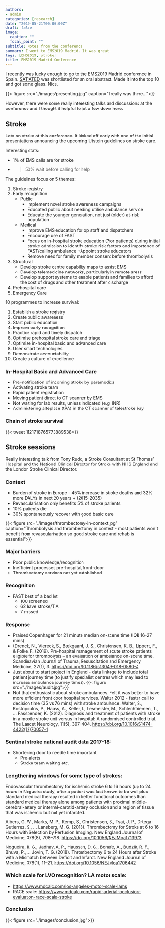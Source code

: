 ```yaml
---
authors:
- admin
categories: [research]
date: "2019-05-21T00:00:00Z"
draft: false
image:
  caption: ""
  focal_point: ""
subtitle: Notes from the conference
summary: I went to EMS2019 Madrid. It was great.
tags: [EMS2019, stroke]
title: EMS2019 Madrid Conference
---
```


I recently was lucky enough to go to the EMS2019 Madrid conference in Spain. [SATIATED](https://satiated.netlify.com) was shortlisted for an oral abstract. Made it into the top 10 and got some glass. Nice.

{{< figure src="./images/presenting.jpg" caption="I really was there...">}}

However, there were some really interesting talks and discussions at the conference and I thought it helpful to jot a few down here.

## Stroke

Lots on stroke at this conference. It kicked off early with one of the initial presentations announcing the upcoming Utstein guidelines on stroke care.

Interesting stats:

+ 1% of EMS calls are for stroke
+ >50% wait before calling for help

The guidelines focus on 5 themes:

1. Stroke registry
2. Early recognition
	+ Public
		+ Implement novel stroke awareness campaigns
		+ Educated public about needing utilise ambulance service
		+ Educate the younger generation, not just (older) at-risk population
	+ Medical
		+ Improve EMS education for op staff and dispatchers
		+ Encourage use of FAST
		+ Focus on in-hospital stroke education (?for patients) during initial stroke admission to identify stroke risk factors and importance of FAST/calling ambulance
		+Appoint stroke educators
		+ Remove need for family member consent before thrombolysis
3. Structural
	+ Develop stroke centre capability maps to assist EMS
	+ Develop telemedicine networks, particularly in remote areas
	+ Develop support systems to enable patients and families to afford the cost of drugs and other treatment after discharge
4. Prehospital care
5. Emergency Care

10 programmes to increase survival: 

1. Establish a stroke registry
2. Create public awareness
3. Start public education
4. Improve early recognition
5. Practice rapid and timely dispatch
6. Optimise prehospital stroke care and triage
7. Optimise in-hospital basic and advanced care
8. User smart technologies
9. Demonstrate accountability
10. Create a culture of excellence


### In-Hospital Basic and Advanced Care

+ Pre-notification of incoming stroke by paramedics
+ Activating stroke team
+ Rapid patient registration
+ Moving patient direct to CT scanner by EMS
+ Not waiting for lab results, unless indicated (e.g. INR)
+ Administering alteplase (tPA) in the CT scanner of telestroke bay

### Chain of stroke survival
{{< tweet 1121718765773889538>}}

## Stroke sessions

Really interesting talk from Tony Rudd, a Stroke Consultant at St Thomas’ Hospital and the National Clinical Director for Stroke with NHS England and the London Stroke Clinical Director.

### Context

+ Burden of stroke in Europe  - 45% increase in stroke deaths and 32% more DALYs in next 20 years + (2015-2035)
+ Revascularisation only benefits 5% of stroke patients
+ 10% patients die
+ 30% spontaneously recover with good basic care

{{< figure src="./images/thrombectomy-in-context.jpg" caption="Thrombolysis and thrombectomy in context - most patients won't benefit from revascularisation so good stroke care and rehab is essential">}}

### Major barriers

+	Poor public knowledge/recognition
+	Inefficient processes pre-hospital/front-door
+	Thrombectomy services not yet established

### Recognition

+	FAST best of a bad lot
    + 100 screened
    + 62 have stroke/TIA
    + 7 missed

### Response

+	Praised Copenhagen for 21 minute median on-scene time (IQR 16-27 mins)
  +	(Drenck, N., Viereck, S., Bækgaard, J. S., Christensen, K. B., Lippert, F., & Folke, F. (2019). Pre-hospital management of acute stroke patients eligible for thrombolysis – an evaluation of ambulance on-scene time. Scandinavian Journal of Trauma, Resuscitation and Emergency Medicine, 27(1), 3. https://doi.org/10.1186/s13049-018-0580-4
+ Just about to start project in England - data linkage to include total patient journey time (to justify specialist centres which may lead to increase ambulance journey times). {{< figure src="./images/audit.jpg">}}
+ Not that enthusiastic about stroke ambulances. Felt it was better to have more efficient front door hospital services. Walter 2012 - faster call to decision time (35 vs 76 mins) with stroke ambulance. Walter, S., Kostopoulos, P., Haass, A., Keller, I., Lesmeister, M., Schlechtriemen, T., … Fassbender, K. (2012). Diagnosis and treatment of patients with stroke in a mobile stroke unit versus in hospital: A randomised controlled trial. The Lancet Neurology, 11(5), 397–404. https://doi.org/10.1016/S1474-4422(12)70057-1


### Sentinal stroke national audit data 2017-18:

+ Shortening door to needle time important
  + Pre-alerts
  + Stroke team waiting etc.

### Lengthening windows for some type of strokes:
Endovascular thrombectomy for ischemic stroke 6 to 16 hours (up to 24 hours in Nogueira study)  after a patient was last known to be well plus standard medical therapy resulted in better functional outcomes than standard medical therapy alone among patients with proximal middle-cerebral-artery or internal-carotid-artery occlusion and a region of tissue that was ischemic but not yet infarcted.

Albers, G. W., Marks, M. P., Kemp, S., Christensen, S., Tsai, J. P., Ortega-Gutierrez, S., … Lansberg, M. G. (2018). Thrombectomy for Stroke at 6 to 16 Hours with Selection by Perfusion Imaging. New England Journal of Medicine, 378(8), 708–718. https://doi.org/10.1056/NEJMoa1713973

Nogueira, R. G., Jadhav, A. P., Haussen, D. C., Bonafe, A., Budzik, R. F., Bhuva, P., … Jovin, T. G. (2018). Thrombectomy 6 to 24 Hours after Stroke with a Mismatch between Deficit and Infarct. New England Journal of Medicine, 378(1), 11–21. https://doi.org/10.1056/NEJMoa1706442

### Which scale for LVO recognition? LA motor scale:

+ https://www.mdcalc.com/los-angeles-motor-scale-lams
+ RACE scale: https://www.mdcalc.com/rapid-arterial-occlusion-evaluation-race-scale-stroke

### Conclusion

{{< figure src="./images/conclusion.jpg">}}

